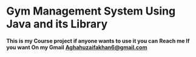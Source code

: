 # Gym Management System Using Java and its Library
**This is my Course project if anyone wants to use it you can**
**Reach me If you want On my Gmail**
**Aghahuzaifakhan6@gmail.com**
